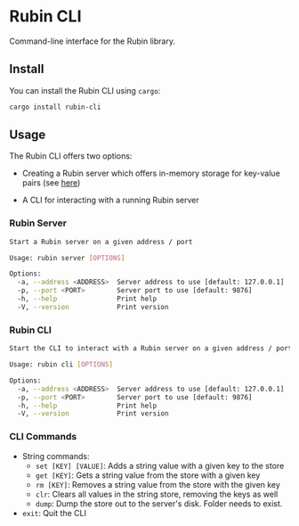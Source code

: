 # Rubin CLI

Command-line interface for the Rubin library.

## Install

You can install the Rubin CLI using `cargo`:

```bash
cargo install rubin-cli
```

## Usage

The Rubin CLI offers two options:

* Creating a Rubin server which offers in-memory storage for key-value pairs (see [here](https://github.com/Tyrannican/rubin/tree/main/rubin))

* A CLI for interacting with a running Rubin server

### Rubin Server

```bash
Start a Rubin server on a given address / port

Usage: rubin server [OPTIONS]

Options:
  -a, --address <ADDRESS>  Server address to use [default: 127.0.0.1]
  -p, --port <PORT>        Server port to use [default: 9876]
  -h, --help               Print help
  -V, --version            Print version
```

### Rubin CLI

```bash
Start the CLI to interact with a Rubin server on a given address / port

Usage: rubin cli [OPTIONS]

Options:
  -a, --address <ADDRESS>  Server address to use [default: 127.0.0.1]
  -p, --port <PORT>        Server port to use [default: 9876]
  -h, --help               Print help
  -V, --version            Print version
```

### CLI Commands

* String commands:
    * `set [KEY] [VALUE]`: Adds a string value with a given key to the store
    * `get [KEY]`: Gets a string value from the store with a given key
    * `rm [KEY]`: Removes a string value from the store with the given key
    * `clr`: Clears all values in the string store, removing the keys as well
    * `dump`: Dump the store out to the server's disk. Folder needs to exist.
* `exit`: Quit the CLI 
